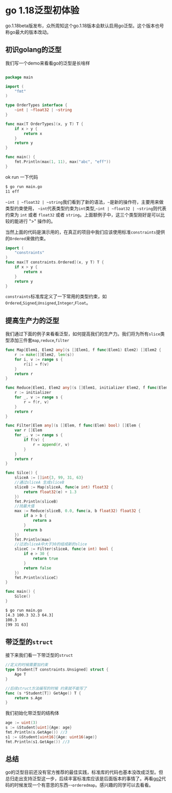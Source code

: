 # go 1.18泛型初体验

go.1.18beta版发布，众所周知这个go.1.18版本会默认启用go泛型。这个版本也号称go最大的版本改动。

## 初识golang的泛型

我们写一个demo来看看go的泛型是长啥样

```go

package main

import (
	"fmt"
)

type OrderTypes interface {
	~int | ~float32 | ~string
}

func max[T OrderTypes](x, y T) T {
	if x > y {
		return x
	}
	return y
}

func main() {
	fmt.Println(max(1, 11), max("abc", "eff"))
}

```
ok run 一下代码
```bash
$ go run main.go
11 eff
```

`~int | ~float32 | ~string`我们看到了新的语法，`~`是新的操作符，主要用来做类型约束使用， `~int`代表类型约束为`int`类型,`~int | ~float32 | ~string`则代表约束为 `int` 或者 `float32` 或者 `string`。上面额例子中，这三个类型刚好是可以比较的能进行 ">" 操作的。

当然上面的代码是演示用的，在真正的项目中我们应该使用标准`constraints`提供的`Ordered`来做约束。

```go
import (
	"constraints"
)
func max[T constraints.Ordered](x, y T) T {
	if x > y {
		return x
	}
	return y
}
```

`constraints`标准库定义了一下常用的类型约束，如`Ordered`,`Signed`,`Unsigned`,`Integer`,`Float`。



## 提高生产力的泛型

我们通过下面的例子来看看泛型，如何提高我们的生产力。我们将为所有`slice`类型添加三件套`map`,`reduce`,`filter`

```go
func Map[Elem1, Elem2 any](s []Elem1, f func(Elem1) Elem2) []Elem2 {
	r := make([]Elem2, len(s))
	for i, v := range s {
		r[i] = f(v)
	}
	return r
}

func Reduce[Elem1, Elem2 any](s []Elem1, initializer Elem2, f func(Elem2, Elem1) Elem2) Elem2 {
	r := initializer
	for _, v := range s {
		r = f(r, v)
	}
	return r
}

func Filter[Elem any](s []Elem, f func(Elem) bool) []Elem {
	var r []Elem
	for _, v := range s {
		if f(v) {
			r = append(r, v)
		}
	}
	return r
}

func Silce() {
	sliceA := []int{3, 99, 31, 63}
	//通过sliceA 生成sliceB
	sliceB := Map(sliceA, func(e int) float32 {
		return float32(e) + 1.3
	})
	fmt.Println(sliceB)
	//找最大值
	max := Reduce(sliceB, 0.0, func(a, b float32) float32 {
		if a > b {
			return a
		}
		return b
	})
	fmt.Println(max)
	//过滤sliceA中大于30的组成新的slice
	sliceC := Filter(sliceA, func(e int) bool {
		if e > 30 {
			return true
		}
		return false
	})
	fmt.Println(sliceC)
}

func main() {
	Silce()
}
```

```bash
$ go run main.go 
[4.3 100.3 32.3 64.3]
100.3
[99 31 63]
```

## 带泛型的`struct`

接下来我们看一下带泛型的`struct`

```go
//定义的时候需要加约束
type Student[T constraints.Unsigned] struct {
	Age T
}

//后续struct方法编写的时候 约束就不能写了
func (s *Student[T]) GetAge() T {
	return s.Age
}
```

我们初始化带泛型的结构体

```go
age := uint(3)
s := &Student[uint]{Age: age}
fmt.Println(s.GetAge()) //3
s1 := &Student[uint16]{Age: uint16(age)}
fmt.Println(s1.GetAge()) //3
```

## 总结

go的泛型目前还没有官方推荐的最佳实践，标准库的代码也基本没改成泛型。但总归走出支持泛型这一步，后续丰富标准库应该是后面版本的事情了。再看[go2](https://github.com/golang/go/blob/dev.go2go/src/cmd/go2go/testdata/go2path/src/)代码的时候发现一个有意思的东西--`orderedmap`。感兴趣的同学可以去看看。